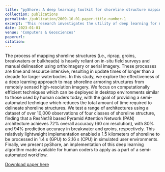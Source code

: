 ```yaml
---
title: "pyShore: A deep learning toolkit for shoreline structure mapping with high-resolution orthographic imagery and convolutional neural networks"
collection: publications
permalink: /publication/2009-10-01-paper-title-number-1
excerpt: 'This research investigates the utility of deep learning for mapping shoreline armoring structures, emphasizing computationally efficient methods for semi-automated delineation using high-resolution imagery. The ResNet18-based Pyramid Attention Network (PAN) architecture demonstrated a 72% overall accuracy, with notable precision of 80% and 94% for breakwaters and groins, respectively. This lightweight implementation enables swift processing of 1.5 kilometers of shoreline in 1.4 seconds (GPU) to 2.16 seconds (CPU) within simulated user environments. The study also introduces pyShore, providing a deep learning algorithm for human coders to incorporate into a semi-automated workflow.'
date: 2023-01-01
venue: 'Computers & Geosciences'
paperurl: 
citation: 
---
```

The process of mapping shoreline structures (i.e., riprap, groins, breakwaters or bulkheads) is heavily reliant on in-situ field surveys and manual delineation using orthoimagery or aerial imagery. These processes are time and resource intensive, resulting in update times of longer than a decade for larger waterbodies. In this study, we explore the effectiveness of a deep learning approach to map shoreline armoring structures from remotely sensed high-resolution imagery. We focus on computationally efficient techniques which can be deployed in desktop environments similar to those used by human coders today, with the goal of providing a semi-automated technique which reduces the total amount of time required to delineate shoreline structures. We test a range of architectures using a dataset of over 10,000 observations of four classes of shoreline structure, finding that a ResNet18 based Pyramid Attention Network (PAN) architecture achieves 72% overall accuracy (60 cm resolution), with 80% and 94% prediction accuracy in breakwater and groins, respectively. This relatively lightweight implementation enabled a 1.5 kilometers of shoreline to be processed in 1.4 s (GPU) to 2.16 s (CPU) in simulated user environments. Finally, we present pyShore, an implementation of this deep learning algorithm made available for human coders to apply as a part of a semi-automated workflow.

[Download paper here](https://www.sciencedirect.com/science/article/pii/S009830042200245X)
